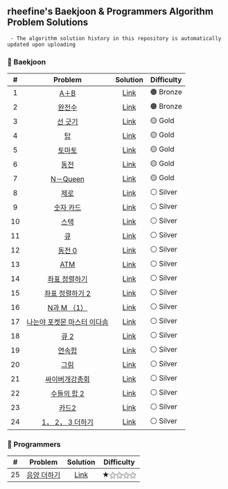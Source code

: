 # 
## rheefine's Baekjoon & Programmers Algorithm Problem Solutions
	 - The algorithm solution history in this repository is automatically updated upon uploading
### 📝 Baekjoon
| # | Problem | Solution | Difficulty |
| :---------: | :---------: | :---------: | --------- |
|1|[A＋B](./%EB%B0%B1%EC%A4%80/Bronze/1000.%E2%80%85A%EF%BC%8BB)|[Link](./%EB%B0%B1%EC%A4%80/Bronze/1000.%E2%80%85A%EF%BC%8BB/A%EF%BC%8BB.py)|🟤 Bronze|
|2|[완전수](./%EB%B0%B1%EC%A4%80/Bronze/14563.%E2%80%85%EC%99%84%EC%A0%84%EC%88%98)|[Link](./%EB%B0%B1%EC%A4%80/Bronze/14563.%E2%80%85%EC%99%84%EC%A0%84%EC%88%98/README.md)|🟤 Bronze|
|3|[선 긋기](./%EB%B0%B1%EC%A4%80/Gold/2170.%E2%80%85%EC%84%A0%E2%80%85%EA%B8%8B%EA%B8%B0)|[Link](./%EB%B0%B1%EC%A4%80/Gold/2170.%E2%80%85%EC%84%A0%E2%80%85%EA%B8%8B%EA%B8%B0/%EC%84%A0%E2%80%85%EA%B8%8B%EA%B8%B0.py)|🟡 Gold|
|4|[탑](./%EB%B0%B1%EC%A4%80/Gold/2493.%E2%80%85%ED%83%91)|[Link](./%EB%B0%B1%EC%A4%80/Gold/2493.%E2%80%85%ED%83%91/README.md)|🟡 Gold|
|5|[토마토](./%EB%B0%B1%EC%A4%80/Gold/7576.%E2%80%85%ED%86%A0%EB%A7%88%ED%86%A0)|[Link](./%EB%B0%B1%EC%A4%80/Gold/7576.%E2%80%85%ED%86%A0%EB%A7%88%ED%86%A0/README.md)|🟡 Gold|
|6|[동전](./%EB%B0%B1%EC%A4%80/Gold/9084.%E2%80%85%EB%8F%99%EC%A0%84)|[Link](./%EB%B0%B1%EC%A4%80/Gold/9084.%E2%80%85%EB%8F%99%EC%A0%84/%EB%8F%99%EC%A0%84.py)|🟡 Gold|
|7|[N－Queen](./%EB%B0%B1%EC%A4%80/Gold/9663.%E2%80%85N%EF%BC%8DQueen)|[Link](./%EB%B0%B1%EC%A4%80/Gold/9663.%E2%80%85N%EF%BC%8DQueen/README.md)|🟡 Gold|
|8|[제로](./%EB%B0%B1%EC%A4%80/Silver/10773.%E2%80%85%EC%A0%9C%EB%A1%9C)|[Link](./%EB%B0%B1%EC%A4%80/Silver/10773.%E2%80%85%EC%A0%9C%EB%A1%9C/%EC%A0%9C%EB%A1%9C.py)|⚪ Silver|
|9|[숫자 카드](./%EB%B0%B1%EC%A4%80/Silver/10815.%E2%80%85%EC%88%AB%EC%9E%90%E2%80%85%EC%B9%B4%EB%93%9C)|[Link](./%EB%B0%B1%EC%A4%80/Silver/10815.%E2%80%85%EC%88%AB%EC%9E%90%E2%80%85%EC%B9%B4%EB%93%9C/%EC%88%AB%EC%9E%90%E2%80%85%EC%B9%B4%EB%93%9C.py)|⚪ Silver|
|10|[스택](./%EB%B0%B1%EC%A4%80/Silver/10828.%E2%80%85%EC%8A%A4%ED%83%9D)|[Link](./%EB%B0%B1%EC%A4%80/Silver/10828.%E2%80%85%EC%8A%A4%ED%83%9D/%EC%8A%A4%ED%83%9D.py)|⚪ Silver|
|11|[큐](./%EB%B0%B1%EC%A4%80/Silver/10845.%E2%80%85%ED%81%90)|[Link](./%EB%B0%B1%EC%A4%80/Silver/10845.%E2%80%85%ED%81%90/%ED%81%90.py)|⚪ Silver|
|12|[동전 0](./%EB%B0%B1%EC%A4%80/Silver/11047.%E2%80%85%EB%8F%99%EC%A0%84%E2%80%850)|[Link](./%EB%B0%B1%EC%A4%80/Silver/11047.%E2%80%85%EB%8F%99%EC%A0%84%E2%80%850/%EB%8F%99%EC%A0%84%E2%80%850.py)|⚪ Silver|
|13|[ATM](./%EB%B0%B1%EC%A4%80/Silver/11399.%E2%80%85ATM)|[Link](./%EB%B0%B1%EC%A4%80/Silver/11399.%E2%80%85ATM/ATM.py)|⚪ Silver|
|14|[좌표 정렬하기](./%EB%B0%B1%EC%A4%80/Silver/11650.%E2%80%85%EC%A2%8C%ED%91%9C%E2%80%85%EC%A0%95%EB%A0%AC%ED%95%98%EA%B8%B0)|[Link](./%EB%B0%B1%EC%A4%80/Silver/11650.%E2%80%85%EC%A2%8C%ED%91%9C%E2%80%85%EC%A0%95%EB%A0%AC%ED%95%98%EA%B8%B0/README.md)|⚪ Silver|
|15|[좌표 정렬하기 2](./%EB%B0%B1%EC%A4%80/Silver/11651.%E2%80%85%EC%A2%8C%ED%91%9C%E2%80%85%EC%A0%95%EB%A0%AC%ED%95%98%EA%B8%B0%E2%80%852)|[Link](./%EB%B0%B1%EC%A4%80/Silver/11651.%E2%80%85%EC%A2%8C%ED%91%9C%E2%80%85%EC%A0%95%EB%A0%AC%ED%95%98%EA%B8%B0%E2%80%852/%EC%A2%8C%ED%91%9C%E2%80%85%EC%A0%95%EB%A0%AC%ED%95%98%EA%B8%B0%E2%80%852.py)|⚪ Silver|
|16|[N과 M （1）](./%EB%B0%B1%EC%A4%80/Silver/15649.%E2%80%85N%EA%B3%BC%E2%80%85M%E2%80%85%EF%BC%881%EF%BC%89)|[Link](./%EB%B0%B1%EC%A4%80/Silver/15649.%E2%80%85N%EA%B3%BC%E2%80%85M%E2%80%85%EF%BC%881%EF%BC%89/README.md)|⚪ Silver|
|17|[나는야 포켓몬 마스터 이다솜](./%EB%B0%B1%EC%A4%80/Silver/1620.%E2%80%85%EB%82%98%EB%8A%94%EC%95%BC%E2%80%85%ED%8F%AC%EC%BC%93%EB%AA%AC%E2%80%85%EB%A7%88%EC%8A%A4%ED%84%B0%E2%80%85%EC%9D%B4%EB%8B%A4%EC%86%9C)|[Link](./%EB%B0%B1%EC%A4%80/Silver/1620.%E2%80%85%EB%82%98%EB%8A%94%EC%95%BC%E2%80%85%ED%8F%AC%EC%BC%93%EB%AA%AC%E2%80%85%EB%A7%88%EC%8A%A4%ED%84%B0%E2%80%85%EC%9D%B4%EB%8B%A4%EC%86%9C/README.md)|⚪ Silver|
|18|[큐 2](./%EB%B0%B1%EC%A4%80/Silver/18258.%E2%80%85%ED%81%90%E2%80%852)|[Link](./%EB%B0%B1%EC%A4%80/Silver/18258.%E2%80%85%ED%81%90%E2%80%852/README.md)|⚪ Silver|
|19|[연속합](./%EB%B0%B1%EC%A4%80/Silver/1912.%E2%80%85%EC%97%B0%EC%86%8D%ED%95%A9)|[Link](./%EB%B0%B1%EC%A4%80/Silver/1912.%E2%80%85%EC%97%B0%EC%86%8D%ED%95%A9/README.md)|⚪ Silver|
|20|[그림](./%EB%B0%B1%EC%A4%80/Silver/1926.%E2%80%85%EA%B7%B8%EB%A6%BC)|[Link](./%EB%B0%B1%EC%A4%80/Silver/1926.%E2%80%85%EA%B7%B8%EB%A6%BC/README.md)|⚪ Silver|
|21|[싸이버개강총회](./%EB%B0%B1%EC%A4%80/Silver/19583.%E2%80%85%EC%8B%B8%EC%9D%B4%EB%B2%84%EA%B0%9C%EA%B0%95%EC%B4%9D%ED%9A%8C)|[Link](./%EB%B0%B1%EC%A4%80/Silver/19583.%E2%80%85%EC%8B%B8%EC%9D%B4%EB%B2%84%EA%B0%9C%EA%B0%95%EC%B4%9D%ED%9A%8C/README.md)|⚪ Silver|
|22|[수들의 합 2](./%EB%B0%B1%EC%A4%80/Silver/2003.%E2%80%85%EC%88%98%EB%93%A4%EC%9D%98%E2%80%85%ED%95%A9%E2%80%852)|[Link](./%EB%B0%B1%EC%A4%80/Silver/2003.%E2%80%85%EC%88%98%EB%93%A4%EC%9D%98%E2%80%85%ED%95%A9%E2%80%852/README.md)|⚪ Silver|
|23|[카드2](./%EB%B0%B1%EC%A4%80/Silver/2164.%E2%80%85%EC%B9%B4%EB%93%9C2)|[Link](./%EB%B0%B1%EC%A4%80/Silver/2164.%E2%80%85%EC%B9%B4%EB%93%9C2/README.md)|⚪ Silver|
|24|[1， 2， 3 더하기](./%EB%B0%B1%EC%A4%80/Silver/9095.%E2%80%851%EF%BC%8C%E2%80%852%EF%BC%8C%E2%80%853%E2%80%85%EB%8D%94%ED%95%98%EA%B8%B0)|[Link](./%EB%B0%B1%EC%A4%80/Silver/9095.%E2%80%851%EF%BC%8C%E2%80%852%EF%BC%8C%E2%80%853%E2%80%85%EB%8D%94%ED%95%98%EA%B8%B0/README.md)|⚪ Silver|
### 📝 Programmers
| # | Problem | Solution | Difficulty |
| :---------: | :---------: | :---------: | --------- |
|25|[음양 더하기](./%ED%94%84%EB%A1%9C%EA%B7%B8%EB%9E%98%EB%A8%B8%EC%8A%A4/lv1/76501.%E2%80%85%EC%9D%8C%EC%96%91%E2%80%85%EB%8D%94%ED%95%98%EA%B8%B0)|[Link](./%ED%94%84%EB%A1%9C%EA%B7%B8%EB%9E%98%EB%A8%B8%EC%8A%A4/lv1/76501.%E2%80%85%EC%9D%8C%EC%96%91%E2%80%85%EB%8D%94%ED%95%98%EA%B8%B0/README.md)|★⚝⚝⚝⚝|

